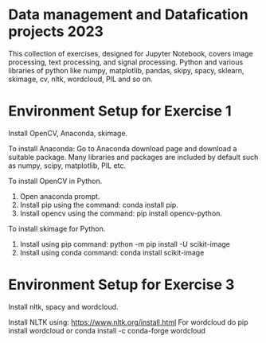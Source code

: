 # Data management and Datafication projects 2023
This collection of exercises, designed for Jupyter Notebook, covers image processing, text processing, and signal processing. 
Python and various libraries of python like numpy, matplotlib, pandas, skipy, spacy, sklearn, skimage, cv, nltk, wordcloud, PIL and so on.

# Environment Setup for Exercise 1
Install OpenCV, Anaconda, skimage.

To install Anaconda: Go to Anaconda download page and download a suitable package.
Many libraries and packages are included by default such as numpy, scipy, matplotlib, PIL etc.

To install OpenCV in Python.
1. Open anaconda prompt.
2. Install pip using the command: conda install pip.
3. Install opencv using the command: pip install opencv-python.

To install skimage for Python.
1. Install using pip command: python -m pip install -U scikit-image
2. Install using conda command: conda install scikit-image

# Environment Setup for Exercise 3
Install nltk, spacy and wordcloud.

Install NLTK using: https://www.nltk.org/install.html
For wordcloud do pip install wordcloud or conda install -c conda-forge wordcloud
